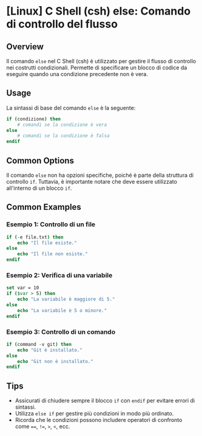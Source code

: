 # [Linux] C Shell (csh) else: Comando di controllo del flusso

## Overview
Il comando `else` nel C Shell (csh) è utilizzato per gestire il flusso di controllo nei costrutti condizionali. Permette di specificare un blocco di codice da eseguire quando una condizione precedente non è vera.

## Usage
La sintassi di base del comando `else` è la seguente:

```csh
if (condizione) then
    # comandi se la condizione è vera
else
    # comandi se la condizione è falsa
endif
```

## Common Options
Il comando `else` non ha opzioni specifiche, poiché è parte della struttura di controllo `if`. Tuttavia, è importante notare che deve essere utilizzato all'interno di un blocco `if`.

## Common Examples

### Esempio 1: Controllo di un file
```csh
if (-e file.txt) then
    echo "Il file esiste."
else
    echo "Il file non esiste."
endif
```

### Esempio 2: Verifica di una variabile
```csh
set var = 10
if ($var > 5) then
    echo "La variabile è maggiore di 5."
else
    echo "La variabile è 5 o minore."
endif
```

### Esempio 3: Controllo di un comando
```csh
if (command -v git) then
    echo "Git è installato."
else
    echo "Git non è installato."
endif
```

## Tips
- Assicurati di chiudere sempre il blocco `if` con `endif` per evitare errori di sintassi.
- Utilizza `else if` per gestire più condizioni in modo più ordinato.
- Ricorda che le condizioni possono includere operatori di confronto come `==`, `!=`, `>`, `<`, ecc.